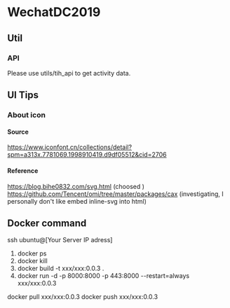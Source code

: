 # WechatDC2019


## Util
### API
Please use utils/tih_api to get activity data.


## UI Tips
### About icon
#### Source 
https://www.iconfont.cn/collections/detail?spm=a313x.7781069.1998910419.d9df05512&cid=2706
#### Reference
https://blog.bihe0832.com/svg.html  (choosed )
https://github.com/Tencent/omi/tree/master/packages/cax (investigating, I personally don't like embed inline-svg into html)

## Docker command
ssh ubuntu@[Your Server IP adress]
1. docker ps
2. docker kill
3. docker build -t xxx/xxx:0.0.3 .
4. docker run -d -p 8000:8000 -p 443:8000 --restart=always xxx/xxx:0.0.3


docker pull xxx/xxx:0.0.3
docker push xxx/xxx:0.0.3
